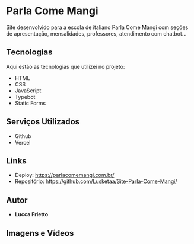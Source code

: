 # Parla Come Mangi

Site desenvolvido para a escola de italiano Parla Come Mangi com seções de apresentação, mensalidades, professores, atendimento com chatbot...

## Tecnologias 

Aqui estão as tecnologias que utilizei no projeto:

* HTML
* CSS
* JavaScript
* Typebot
* Static Forms

## Serviços Utilizados

* Github
* Vercel

## Links

* Deploy: https://parlacomemangi.com.br/
* Repositório: https://github.com/Lusketaa/Site-Parla-Come-Mangi/

## Autor

* **Lucca Frietto**

## Imagens e Vídeos

